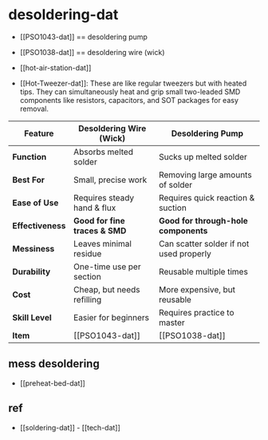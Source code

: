 
# desoldering-dat

- [[PSO1043-dat]] == desoldering pump 

- [[PSO1038-dat]] == desoldering wire (wick)

- [[hot-air-station-dat]]

- [[Hot-Tweezer-dat]]: These are like regular tweezers but with heated tips. They can simultaneously heat and grip small two-leaded SMD components like resistors, capacitors, and SOT packages for easy removal.




| Feature           | Desoldering Wire (Wick)        | Desoldering Pump                        |
| ----------------- | ------------------------------ | --------------------------------------- |
| **Function**      | Absorbs melted solder          | Sucks up melted solder                  |
| **Best For**      | Small, precise work            | Removing large amounts of solder        |
| **Ease of Use**   | Requires steady hand & flux    | Requires quick reaction & suction       |
| **Effectiveness** | **Good for fine traces & SMD** | **Good for through-hole components**    |
| **Messiness**     | Leaves minimal residue         | Can scatter solder if not used properly |
| **Durability**    | One-time use per section       | Reusable multiple times                 |
| **Cost**          | Cheap, but needs refilling     | More expensive, but reusable            |
| **Skill Level**   | Easier for beginners           | Requires practice to master             |
| **Item**          | [[PSO1043-dat]]                | [[PSO1038-dat]]                         |




## mess desoldering

- [[preheat-bed-dat]]





## ref 


- [[soldering-dat]] - [[tech-dat]]